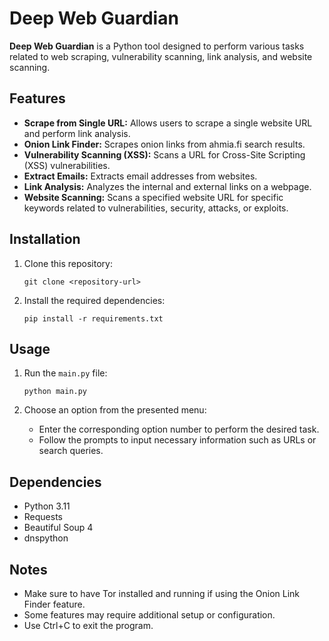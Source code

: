 

<!DOCTYPE html>
<h1>Deep Web Guardian</h1>

<p><strong>Deep Web Guardian</strong> is a Python tool designed to perform various tasks related to web scraping, vulnerability scanning, link analysis, and website scanning.</p>

<h2>Features</h2>
<ul>
    <li><strong>Scrape from Single URL:</strong> Allows users to scrape a single website URL and perform link analysis.</li>
    <li><strong>Onion Link Finder:</strong> Scrapes onion links from ahmia.fi search results.</li>
    <li><strong>Vulnerability Scanning (XSS):</strong> Scans a URL for Cross-Site Scripting (XSS) vulnerabilities.</li>
    <li><strong>Extract Emails:</strong> Extracts email addresses from websites.</li>
    <li><strong>Link Analysis:</strong> Analyzes the internal and external links on a webpage.</li>
    <li><strong>Website Scanning:</strong> Scans a specified website URL for specific keywords related to vulnerabilities, security, attacks, or exploits.</li>
</ul>

<h2>Installation</h2>
<ol>
    <li>Clone this repository:</li>
    <pre><code>git clone &lt;repository-url&gt;</code></pre>
    <li>Install the required dependencies:</li>
    <pre><code>pip install -r requirements.txt</code></pre>
</ol>

<h2>Usage</h2>
<ol>
    <li>Run the <code>main.py</code> file:</li>
    <pre><code>python main.py</code></pre>
    <li>Choose an option from the presented menu:</li>
    <ul>
        <li>Enter the corresponding option number to perform the desired task.</li>
        <li>Follow the prompts to input necessary information such as URLs or search queries.</li>
    </ul>
</ol>

<h2>Dependencies</h2>
<ul>
    <li>Python 3.11</li>
    <li>Requests</li>
    <li>Beautiful Soup 4</li>
    <li>dnspython</li>
</ul>

<h2>Notes</h2>
<ul>
    <li>Make sure to have Tor installed and running if using the Onion Link Finder feature.</li>
    <li>Some features may require additional setup or configuration.</li>
    <li>Use Ctrl+C to exit the program.</li>
</ul>

</body>
</html>
